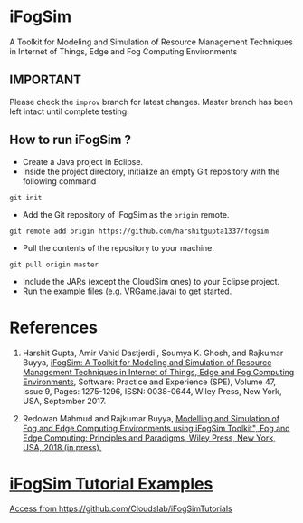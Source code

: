 # iFogSim
A Toolkit for Modeling and Simulation of Resource Management Techniques in Internet of Things, Edge and Fog Computing Environments

## IMPORTANT
Please check the `improv` branch for latest changes. Master branch has been left intact until complete testing.

## How to run iFogSim ?

* Create a Java project in Eclipse. 
* Inside the project directory, initialize an empty Git repository with the following command
```
git init
```
* Add the Git repository of iFogSim as the `origin` remote.
```
git remote add origin https://github.com/harshitgupta1337/fogsim
```
* Pull the contents of the repository to your machine.
```
git pull origin master
```
* Include the JARs (except the CloudSim ones) to your Eclipse project.  
* Run the example files (e.g. VRGame.java) to get started. 

# References
1. Harshit Gupta, Amir Vahid Dastjerdi , Soumya K. Ghosh, and Rajkumar Buyya, <A href="http://www.buyya.com/papers/iFogSim.pdf">iFogSim: A Toolkit for Modeling and Simulation of Resource Management Techniques in Internet of Things, Edge and Fog Computing Environments</A>, Software: Practice and Experience (SPE), Volume 47, Issue 9, Pages: 1275-1296, ISSN: 0038-0644, Wiley Press, New York, USA, September 2017.

2. Redowan Mahmud and Rajkumar Buyya, <A href="http://www.buyya.com/papers/iFogSim-Tut.pdf">Modelling and Simulation of Fog and Edge Computing Environments using iFogSim Toolkit", Fog and Edge Computing: Principles and Paradigms, Wiley Press, New York, USA, 2018 (in press).

# iFogSim Tutorial Examples
 Access from <A href="https://github.com/Cloudslab/iFogSimTutorials">https://github.com/Cloudslab/iFogSimTutorials</A>
